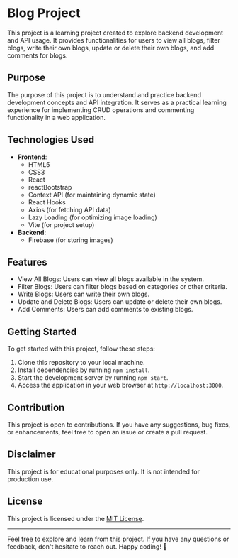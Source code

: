 # Blog Project

This project is a learning project created to explore backend development and API usage. It provides functionalities for users to view all blogs, filter blogs, write their own blogs, update or delete their own blogs, and add comments for blogs.

## Purpose

The purpose of this project is to understand and practice backend development concepts and API integration. It serves as a practical learning experience for implementing CRUD operations and commenting functionality in a web application.

## Technologies Used

- **Frontend**:
  - HTML5
  - CSS3
  - React
  - reactBootstrap
  - Context API (for maintaining dynamic state)
  - React Hooks
  - Axios (for fetching API data)
  - Lazy Loading (for optimizing image loading)
  - Vite (for project setup)
- **Backend**:
  - Firebase (for storing images)

## Features

- View All Blogs: Users can view all blogs available in the system.
- Filter Blogs: Users can filter blogs based on categories or other criteria.
- Write Blogs: Users can write their own blogs.
- Update and Delete Blogs: Users can update or delete their own blogs.
- Add Comments: Users can add comments to existing blogs.

## Getting Started

To get started with this project, follow these steps:

1. Clone this repository to your local machine.
2. Install dependencies by running `npm install`.
3. Start the development server by running `npm start`.
4. Access the application in your web browser at `http://localhost:3000`.

## Contribution

This project is open to contributions. If you have any suggestions, bug fixes, or enhancements, feel free to open an issue or create a pull request.

## Disclaimer

This project is for educational purposes only. It is not intended for production use.

## License

This project is licensed under the [MIT License](LICENSE).

---

Feel free to explore and learn from this project. If you have any questions or feedback, don't hesitate to reach out. Happy coding! 🚀
